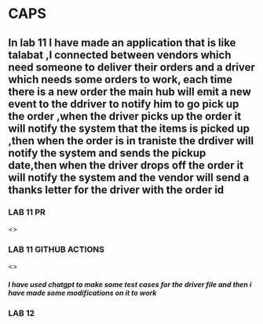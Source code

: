 # CAPS

## In lab 11 I have made an application that is like talabat ,I connected between vendors which need someone to deliver their orders and a driver which needs some orders to work, each time there is a new order  the main hub will emit a new event to the ddriver to notify him to go pick up the order ,when the driver picks up the order it will notify the system that the items is picked up ,then when the order is in traniste the drdiver will notify the system and sends the pickup date,then when the driver drops off the order it will notify the system and the vendor will send a thanks letter for the driver with the order id 

### LAB 11 PR

<>

### LAB 11 GITHUB ACTIONS

<>

##### I have used chatgpt to make some test cases for the driver file and then i have made some modifications on it to work


### LAB 12
